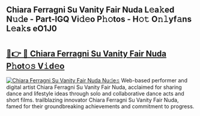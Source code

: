 ## Chiara Ferragni Su Vanity Fair Nuda L𝚎a𝚔ed N𝚞𝚍e - Part-IGQ Vi𝚍𝚎o P𝚑𝚘tos - H𝚘𝚝 O𝚗𝚕yf𝚊ns L𝚎a𝚔s eO1J0

# <h2><a href="http://kf51xg.oniu.top/?m=Chiara+Ferragni+Su+Vanity+Fair+Nuda">🔗👉 🔴 Chiara Ferragni Su Vanity Fair Nuda P𝚑ot𝚘𝚜 V𝚒d𝚎o</a></h2>

[![Chiara Ferragni Su Vanity Fair Nuda Nu𝚍e𝚜](https://i.imgur.com/0qMVB7G.gif)](http://kf51xg.oniu.top/?m=Chiara+Ferragni+Su+Vanity+Fair+Nuda)
Web-based performer and digital artist Chiara Ferragni Su Vanity Fair Nuda, acclaimed for sharing dance and lifestyle ideas through solo and collaborative dance acts and short films. trailblazing innovator Chiara Ferragni Su Vanity Fair Nuda, famed for their groundbreaking achievements and commitment to progress.  
